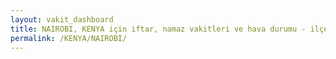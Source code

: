 ```yaml
---
layout: vakit_dashboard
title: NAIROBI, KENYA için iftar, namaz vakitleri ve hava durumu - ilçe/eyalet seç
permalink: /KENYA/NAIROBI/
---
```


<script type="text/javascript">
  var GLOBAL_COUNTRY = 'KENYA';
  var GLOBAL_CITY = 'NAIROBI';
  var GLOBAL_STATE = '';
  var lat = 72;
  var lon = 21;
</script>
